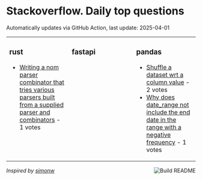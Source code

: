 # Stackoverflow. Daily top questions 

Automatically updates via GitHub Action, last update: <!-- date starts -->2025-04-01<!-- date ends -->


<table><tr><td valign="top" width="33%">

### rust
<!-- rust starts -->
* [Writing a nom parser combinator that tries various parsers built from a supplied parser and combinators](https://stackoverflow.com/questions/79548220/writing-a-nom-parser-combinator-that-tries-various-parsers-built-from-a-supplied) - 1 votes
<!-- rust ends -->
</td><td valign="top" width="34%">


### fastapi
<!-- fastapi starts -->

<!-- fastapi ends -->
</td><td valign="top" width="34%">


### pandas
<!-- pandas starts -->
* [Shuffle a dataset wrt a column value](https://stackoverflow.com/questions/79546240/shuffle-a-dataset-w-r-t-a-column-value) - 2 votes
* [Why does date_range not include the end date in the range with a negative frequency](https://stackoverflow.com/questions/79545762/why-does-date-range-not-include-the-end-date-in-the-range-with-a-negative-freque) - 1 votes
<!-- pandas ends -->
</td></tr></table>

<a href="https://github.com/hp0404/hp0404/actions"><img src="https://github.com/hp0404/hp0404/workflows/Build%20README/badge.svg" align="right" alt="Build README"></a> <p>*Inspired by  [simonw](https://github.com/simonw/simonw)*</p>
